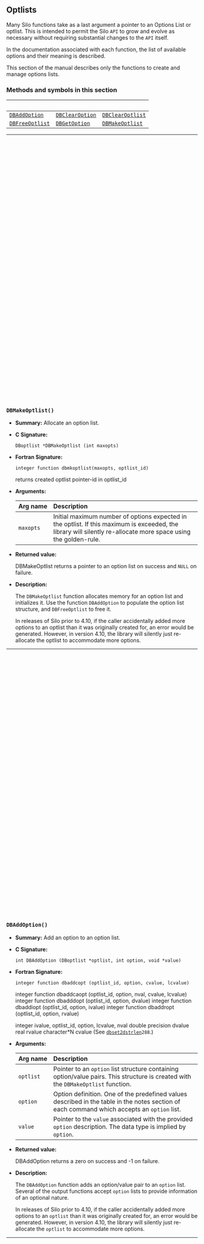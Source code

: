 ## Optlists

Many Silo functions take as a last argument a pointer to an Options List or optlist.
This is intended to permit the Silo `API` to grow and evolve as necessary without requiring substantial changes to the `API` itself.

In the documentation associated with each function, the list of available options and their meaning is described.

This section of the manual describes only the functions to create and manage options lists.

### Methods and symbols in this section

&nbsp;|&nbsp;|&nbsp;
:---|:---|:---
[`DBAddOption`](#dbaddoption)|[`DBClearOption`](#dbclearoption)|[`DBClearOptlist`](#dbclearoptlist)
[`DBFreeOptlist`](#dbfreeoptlist)|[`DBGetOption`](#dbgetoption)|[`DBMakeOptlist`](#dbmakeoptlist)


---
<br><br><br><br><br><br><br><br><br><br><br><br><br><br><br><br><br><br><br><br><br><br><br><br><br><br><br><br><br><br><br><br><br><br><br><br><br><br><br><br>
### `DBMakeOptlist()`

* **Summary:** Allocate an option list.

* **C Signature:**

  ```
  DBoptlist *DBMakeOptlist (int maxopts)
  ```

* **Fortran Signature:**

  ```
  integer function dbmkoptlist(maxopts, optlist_id)
  ```

  returns created optlist pointer-id in optlist_id

* **Arguments:**

  Arg&nbsp;name | Description
  :---|:---
  `maxopts` | Initial maximum number of options expected in the optlist. If this maximum is exceeded, the library will silently re-allocate more space using the golden-rule.


* **Returned value:**

  DBMakeOptlist returns a pointer to an option list on success and `NULL` on failure.



* **Description:**

  The `DBMakeOptlist` function allocates memory for an option list and initializes it.
  Use the function `DBAddOption` to populate the option list structure, and `DBFreeOptlist` to free it.

  In releases of Silo prior to 4.10, if the caller accidentally added more options to an optlist than it was originally created for, an error would be generated.
  However, in version 4.10, the library will silently just re-allocate the optlist to accommodate more options.


---
<br><br><br><br><br><br><br><br><br><br><br><br><br><br><br><br><br><br><br><br><br><br><br><br><br><br><br><br><br><br><br><br><br><br><br><br><br><br><br><br>
### `DBAddOption()`

* **Summary:** Add an option to an option list.

* **C Signature:**

  ```
  int DBAddOption (DBoptlist *optlist, int option, void *value)
  ```

* **Fortran Signature:**

  ```
  integer function dbaddcopt (optlist_id, option, cvalue, lcvalue)
  ```

  integer function dbaddcaopt (optlist_id, option, nval, cvalue,
  lcvalue)
  integer function dbadddopt (optlist_id, option, dvalue)
  integer function dbaddiopt (optlist_id, option, ivalue)
  integer function dbaddropt (optlist_id, option, rvalue)
  
  integer ivalue, optlist_id, option, lcvalue, nval
  double precision dvalue
  real rvalue
  character*N cvalue (See [`dbset2dstrlen`](./fortran.md#dbset2dstrlen)`288`.)

* **Arguments:**

  Arg&nbsp;name | Description
  :---|:---
  `optlist` | Pointer to an `option` list structure containing option/value pairs. This structure is created with the `DBMakeOptlist` function.
  `option` | Option definition. One of the predefined values described in the table in the notes section of each command which accepts an `option` list.
  `value` | Pointer to the `value` associated with the provided `option` description. The data type is implied by `option`.


* **Returned value:**

  DBAddOption returns a zero on success and -1 on failure.



* **Description:**

  The `DBAddOption` function adds an option/value pair to an `option` list.
  Several of the output functions accept `option` lists to provide information of an optional nature.

  In releases of Silo prior to 4.10, if the caller accidentally added more options to an `optlist` than it was originally created for, an error would be generated.
  However, in version 4.10, the library will silently just re-allocate the `optlist` to accommodate more options.


---
<br><br><br><br><br><br><br><br><br><br><br><br><br><br><br><br><br><br><br><br><br><br><br><br><br><br><br><br><br><br><br><br><br><br><br><br><br><br><br><br>
### `DBClearOption()`

* **Summary:** Remove an option from an option list

* **C Signature:**

  ```
  int DBClearOption(DBoptlist *optlist, int optid)
  ```

* **Fortran Signature:**

  ```
  None
  ```

* **Arguments:**

  Arg&nbsp;name | Description
  :---|:---
  `optlist` | The option list object for which you wish to remove an option
  `optid` | The option id of the option you would like to remove


* **Returned value:**

  DBClearOption returns zero on success and -1 on failure.



* **Description:**

  This function can be used to remove options from an option list.
  If the option specified by `optid` exists in the given option list, that option is removed from the list and the total number of options in the list is reduced by one.

  This method can be used together with `DBAddOption` to modify an existing option in an option list.
  To modify an existing option in an option list, first call `DBClearOption` for the option to be modified and then call `DBAddOption` to re-add it with a new definition.

  There is also a function to query for the value of an option in an option list, `DBGetOption`.


---
<br><br><br><br><br><br><br><br><br><br><br><br><br><br><br><br><br><br><br><br><br><br><br><br><br><br><br><br><br><br><br><br><br><br><br><br><br><br><br><br>
### `DBGetOption()`

* **Summary:** Retrieve the value set for an option in an option list

* **C Signature:**

  ```
  void *DBGetOption(DBoptlist *optlist, int optid)
  ```

* **Fortran Signature:**

  ```
  None
  ```

* **Arguments:**

  Arg&nbsp;name | Description
  :---|:---
  `optlist` | The `optlist` to query
  `optid` | The option id to query the value for


* **Returned value:**

  Returns the pointer value set for a given option or `NULL` if the option is not defined in the given option list.



* **Description:**

  This function can be used to query the contents of an `optlist`.
  If the given `optlist` has an option of the given optid, then this function will return the pointer associated with the given `optid`.
  Otherwise, it will return `NULL` indicating the `optlist` does not contain an option with the given `optid`.


---
<br><br><br><br><br><br><br><br><br><br><br><br><br><br><br><br><br><br><br><br><br><br><br><br><br><br><br><br><br><br><br><br><br><br><br><br><br><br><br><br>
### `DBFreeOptlist()`

* **Summary:** Free memory associated with an option list.

* **C Signature:**

  ```
  int DBFreeOptlist (DBoptlist *optlist)
  ```

* **Fortran Signature:**

  ```
  integer function dbfreeoptlist(optlist_id)
  ```


* **Arguments:**

  Arg&nbsp;name | Description
  :---|:---
  `optlist` | Pointer to an option list structure containing option/value pairs. This structure is created with the `DBMakeOptlist` function.


* **Returned value:**

  DBFreeOptlist returns a zero on success and -1 on failure.



* **Description:**

  The `DBFreeOptlist` function releases the memory associated with the given option list.
  The individual option values are not freed.

  DBFreeOptlist will not fail if a `NULL` pointer is passed to it.

  


---
<br><br><br><br><br><br><br><br><br><br><br><br><br><br><br><br><br><br><br><br><br><br><br><br><br><br><br><br><br><br><br><br><br><br><br><br><br><br><br><br>
### `DBClearOptlist()`

* **Summary:** Clear an optlist.

* **C Signature:**

  ```
  int DBClearOptlist (DBoptlist *optlist)
  ```

* **Fortran Signature:**

  ```
  None
  ```

* **Arguments:**

  Arg&nbsp;name | Description
  :---|:---
  `optlist` | Pointer to an option list structure containing option/value pairs. This structure is created with the `DBMakeOptlist` function.


* **Returned value:**

  DBClearOptlist returns zero on success and -1 on failure.



* **Description:**

  The `DBClearOptlist` function removes all options from the given option list.

  


---
<br><br><br><br><br><br><br><br><br><br><br><br><br><br><br><br><br><br><br><br><br><br><br><br><br><br><br><br><br><br><br><br><br><br><br><br><br><br><br><br>
